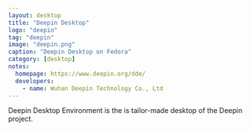 ```yaml
---
layout: desktop
title: "Deepin Desktop"
logo: "deepin"
tag: "deepin"
image: "deepin.png"
caption: "Deepin Desktop on Fedora"
category: [desktop]
notes:
  homepage: https://www.deepin.org/dde/
  developers:
    - name: Wuhan Deepin Technology Co., Ltd
---
```


Deepin Desktop Environment is the is tailor-made desktop of the Deepin project.
